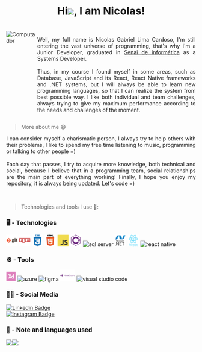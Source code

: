 
<h1 align="center">Hi<img src="https://raw.githubusercontent.com/kaueMarques/kaueMarques/master/hi.gif" width="30px">, I am Nicolas!</h1><br/>

<div style="display : flex; align-item: center">
  <img src="https://image.freepik.com/fotos-gratis/laptop-de-mesa-preto-com-visor-de-cor-roxo-rosa-claro_37129-939.jpg" min-width="400px" max-width="400px" width="400px" align="right" alt="Computador">
  
  <div align="Justify">
  
  Well, my full name is Nicolas Gabriel Lima Cardoso, I'm still entering the vast universe of programming, that's why I'm a Junior Developer, graduated in [Senai de informática](https://informatica.sp.senai.br/) as a Systems Developer.
  <br/><br/>
  Thus, in my course I found myself in some areas, such as Database, JavaScript and its React, React Native frameworks and .NET systems, but I will always be able to learn new programming languages, so that I can realize the system from best possible way. I like both individual and team challenges, always trying to give my maximum performance according to the needs and challenges of the moment.
  </div><hr/>
</div>


> More about me :smile:

<p align="Justify">
  I can consider myself a charismatic person, I always try to help others with their problems, I like to spend my free time listening to music, programming or talking to other people =)
  <br/><br/>
  Each day that passes, I try to acquire more knowledge, both technical and social, because I believe that in a programming team, social relationships are the main part of everything working! Finally, I hope you enjoy my repository, it is always being updated. Let's code =)
</p><br/>

> Technologies and tools I use :monocle_face::

### :desktop_computer: - Technologies
<p align="left">
  <img src="https://github.com/devicons/devicon/blob/master/icons/git/git-original-wordmark.svg" alt="git" width="30" height="30"/>
  <img src="https://github.com/devicons/devicon/blob/master/icons/npm/npm-original-wordmark.svg" alt="npm" width="30" height="30"/>
  <img src="https://raw.githubusercontent.com/devicons/devicon/master/icons/css3/css3-plain-wordmark.svg" alt="css3"  width="30" height="30"/>
  <img src="https://raw.githubusercontent.com/devicons/devicon/master/icons/html5/html5-original-wordmark.svg" alt="html5"  width="30" height="30"/>
  <img src="https://raw.githubusercontent.com/devicons/devicon/master/icons/javascript/javascript-original.svg" alt="javascript" width="30" height="30"/>
  <img src="https://github.com/devicons/devicon/blob/master/icons/csharp/csharp-line.svg" alt="csharp" width="30" height="30"/>
  <img src="https://user-images.githubusercontent.com/50583973/111923290-36cece00-8a7d-11eb-9ad7-2d614e3af27f.png" alt="sql server" width="35" height="30"/>
  <img src="https://github.com/devicons/devicon/blob/master/icons/dot-net/dot-net-original-wordmark.svg" alt="dot net" width="30" height="30"/>
  <img src="https://raw.githubusercontent.com/devicons/devicon/master/icons/react/react-original-wordmark.svg" alt="react" width="30" height="30"/>
  <img src="https://user-images.githubusercontent.com/50583973/111923052-03d80a80-8a7c-11eb-8916-e0bc35091931.png" alt="react native" width="25" height="30"/>
</p>

### :gear: - Tools
<p align="left">
  <img src="https://github.com/devicons/devicon/blob/master/icons/xd/xd-plain.svg" alt="xd" width="25" height="25"/>
  <img src="https://user-images.githubusercontent.com/50583973/111923548-8f529b00-8a7e-11eb-98b0-e8557c62ea05.png" alt="azure" width="75" height="25"/>
  <img src="https://user-images.githubusercontent.com/50583973/111923608-bf9a3980-8a7e-11eb-9550-8c8ba5457d66.png" alt="figma" width="60" height="25"/>
  <img src="https://github.com/devicons/devicon/blob/master/icons/visualstudio/visualstudio-plain-wordmark.svg" alt="visual studio" width="40" height="30"/>
  <img src="https://user-images.githubusercontent.com/50583973/111923726-44855300-8a7f-11eb-9702-1190c153f4f0.png" alt="visual studio code" width="25" height="25"/>
</p>

### :man_astronaut: - Social Media

[![Linkedin Badge](https://img.shields.io/badge/-Nicolas%20Gabriel-0e76a8?style=square&logo=Linkedin&logoColor=white&link=https://www.linkedin.com/in/viniciusmirandadev/)](https://www.linkedin.com/in/nicolasgabrieldev//)<br/> [![Instagram Badge](https://img.shields.io/badge/_Nicollitos-E4405F?style=for-the-badge&logo=instagram&logoColor=white)](https://www.instagram.com/nicollitos/)

### :ticket: - Note and languages used

<a href="https://github.com/NicolasGabrielDev/github-readme-stats">
  <img align="left" src="https://github-readme-stats.vercel.app/api?username=NicolasGabrielDev&show_icons=true" />
</a>
<a href="https://github.com/NicolasGabrielDev/convoychat">
  <img align="left" src="https://github-readme-stats.vercel.app/api/top-langs/?username=NicolasGabrielDev" />
</a>
